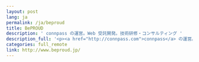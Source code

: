```yaml
---
layout: post
lang: ja
permalink: /ja/beproud
title: BePROUD
description: ' connpass の運営。Web 受託開発。技術研修・コンサルティング '
description_full: '<p><a href="http://connpass.com">connpass</a> の運営。Web 受託開発。技術研修・コンサルティング</p>'
categories: full_remote
link: http://www.beproud.jp/
---
```

